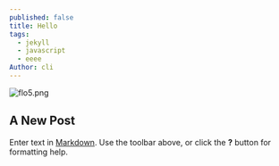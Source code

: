 ```yaml
---
published: false
title: Hello
tags:
  - jekyll
  - javascript
  - eeee
Author: cli
---
```

![flo5.png]({{site.baseurl}}/img/blog/flo5.png)
## A New Post

Enter text in [Markdown](http://daringfireball.net/projects/markdown/). Use the toolbar above, or click the **?** button for formatting help.
